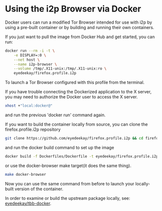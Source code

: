 Using the i2p Browser via Docker
================================

Docker users can run a modified Tor Browser intended for use with i2p by using
a pre-built container or by building and running their own containers.

If you just want to pull the image from Docker Hub and get started, you can run:

```sh
docker run --rm -i -t \
	-e DISPLAY=:0 \
	--net host \
	--name i2p-browser \
	--volume /tmp/.X11-unix:/tmp/.X11-unix:ro \
    eyedeekay/firefox.profile.i2p
```

To launch a Tor Browser configured with this profile from the terminal.

If you have trouble connecting the Dockerized application to the X server, you
may need to authorize the Docker user to access the X server.

```sh
xhost +"local:docker@"
```

and run the previous 'docker run' command again.

If you want to build the container locally from source, you can clone the
firefox.profile.i2p repository

```sh
git clone https://github.com/eyedeekay/firefox.profile.i2p && cd firefox.profile.i2p
```

and run the docker build command to set up the image

```sh
docker build -f Dockerfiles/Dockerfile -t eyedeekay/firefox.profile.i2p .
```

or use the docker-browser make target(it does the same thing).

```sh
make docker-browser
```

Now you can use the same command from before to launch your locally-built
version of the container.

In order to examine or build the upstream package locally, see:
[eyedeekay/tbb-docker](https://github.com/eyedeekay/tbb-docker).

